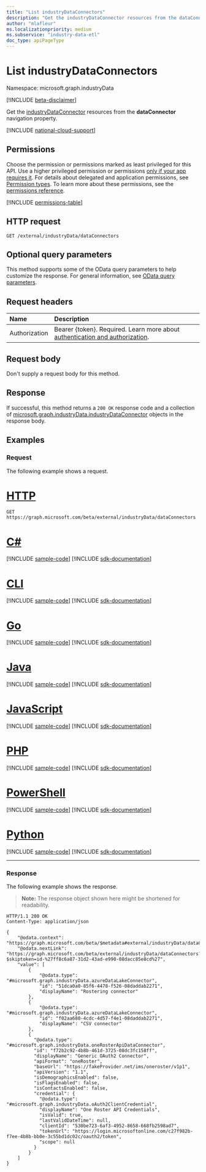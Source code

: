 ```yaml
---
title: "List industryDataConnectors"
description: "Get the industryDataConnector resources from the dataConnector navigation property."
author: "mlafleur"
ms.localizationpriority: medium
ms.subservice: "industry-data-etl"
doc_type: apiPageType
---
```


# List industryDataConnectors

Namespace: microsoft.graph.industryData

[!INCLUDE [beta-disclaimer](../../includes/beta-disclaimer.md)]

Get the [industryDataConnector](../resources/industrydata-industrydataconnector.md) resources from the **dataConnector** navigation property.

[!INCLUDE [national-cloud-support](../../includes/global-only.md)]

## Permissions

Choose the permission or permissions marked as least privileged for this API. Use a higher privileged permission or permissions [only if your app requires it](/graph/permissions-overview#best-practices-for-using-microsoft-graph-permissions). For details about delegated and application permissions, see [Permission types](/graph/permissions-overview#permission-types). To learn more about these permissions, see the [permissions reference](/graph/permissions-reference).

<!-- { "blockType": "permissions", "name": "industrydata_industrydataconnector_list" } -->
[!INCLUDE [permissions-table](../includes/permissions/industrydata-industrydataconnector-list-permissions.md)]

## HTTP request

<!-- {
  "blockType": "ignored"
}
-->

```http
GET /external/industryData/dataConnectors
```

## Optional query parameters

This method supports some of the OData query parameters to help customize the response. For general information, see [OData query parameters](/graph/query-parameters).

## Request headers

| Name          | Description               |
| :------------ | :------------------------ |
|Authorization|Bearer {token}. Required. Learn more about [authentication and authorization](/graph/auth/auth-concepts).|

## Request body

Don't supply a request body for this method.

## Response

If successful, this method returns a `200 OK` response code and a collection of [microsoft.graph.industryData.industryDataConnector](../resources/industrydata-industryDataConnector.md) objects in the response body.

## Examples

### Request

The following example shows a request.
# [HTTP](#tab/http)
<!-- {
  "blockType": "request",
  "name": "list_industrydataconnector"
}
-->

```msgraph-interactive
GET https://graph.microsoft.com/beta/external/industryData/dataConnectors
```

# [C#](#tab/csharp)
[!INCLUDE [sample-code](../includes/snippets/csharp/list-industrydataconnector-csharp-snippets.md)]
[!INCLUDE [sdk-documentation](../includes/snippets/snippets-sdk-documentation-link.md)]

# [CLI](#tab/cli)
[!INCLUDE [sample-code](../includes/snippets/cli/list-industrydataconnector-cli-snippets.md)]
[!INCLUDE [sdk-documentation](../includes/snippets/snippets-sdk-documentation-link.md)]

# [Go](#tab/go)
[!INCLUDE [sample-code](../includes/snippets/go/list-industrydataconnector-go-snippets.md)]
[!INCLUDE [sdk-documentation](../includes/snippets/snippets-sdk-documentation-link.md)]

# [Java](#tab/java)
[!INCLUDE [sample-code](../includes/snippets/java/list-industrydataconnector-java-snippets.md)]
[!INCLUDE [sdk-documentation](../includes/snippets/snippets-sdk-documentation-link.md)]

# [JavaScript](#tab/javascript)
[!INCLUDE [sample-code](../includes/snippets/javascript/list-industrydataconnector-javascript-snippets.md)]
[!INCLUDE [sdk-documentation](../includes/snippets/snippets-sdk-documentation-link.md)]

# [PHP](#tab/php)
[!INCLUDE [sample-code](../includes/snippets/php/list-industrydataconnector-php-snippets.md)]
[!INCLUDE [sdk-documentation](../includes/snippets/snippets-sdk-documentation-link.md)]

# [PowerShell](#tab/powershell)
[!INCLUDE [sample-code](../includes/snippets/powershell/list-industrydataconnector-powershell-snippets.md)]
[!INCLUDE [sdk-documentation](../includes/snippets/snippets-sdk-documentation-link.md)]

# [Python](#tab/python)
[!INCLUDE [sample-code](../includes/snippets/python/list-industrydataconnector-python-snippets.md)]
[!INCLUDE [sdk-documentation](../includes/snippets/snippets-sdk-documentation-link.md)]

---

### Response

The following example shows the response.

> **Note:** The response object shown here might be shortened for readability.

<!-- {
  "blockType": "response",
  "truncated": true,
  "@odata.type": "Collection(microsoft.graph.industryData.industryDataConnector)"
}
-->

```http
HTTP/1.1 200 OK
Content-Type: application/json

{
    "@odata.context": "https://graph.microsoft.com/beta/$metadata#external/industryData/dataConnectors",
    "@odata.nextLink": "https://graph.microsoft.com/beta/external/industryData/dataConnectors?$skiptoken=id-%27ff8c6a87-31d2-43ad-e990-08dacc85e8cd%27",
    "value": [
        {
            "@odata.type": "#microsoft.graph.industryData.azureDataLakeConnector",
            "id": "51dca0a0-85f6-4478-f526-08daddab2271",
            "displayName": "Rostering connector"
        },
        {
            "@odata.type": "#microsoft.graph.industryData.azureDataLakeConnector",
            "id": "f02aa680-4cdc-4d57-f4e1-08daddab2271",
            "displayName": "CSV connector"
        },
        {
          "@odata.type": "#microsoft.graph.industryData.oneRosterApiDataConnector",
          "id": "f72b2c92-4b8b-461d-3725-08dc3fc158ff",
          "displayName": "Generic OAuth2 Connector",
          "apiFormat": "oneRoster",
          "baseUrl": "https://fakeProvider.net/ims/oneroster/v1p1",
          "apiVersion": "1.1",
          "isDemographicsEnabled": false,
          "isFlagsEnabled": false,
          "isContactsEnabled": false,
          "credential": {
            "@odata.type": "#microsoft.graph.industryData.oAuth2ClientCredential",
            "displayName": "One Roster API Credentials",
            "isValid": true,
            "lastValidDateTime": null,
            "clientId": "530be723-6af3-4952-8658-668fb2598ad7",
            "tokenUrl": "https://login.microsoftonline.com/c27f982b-f7ee-4b8b-bb0e-3c55bd1dc02c/oauth2/token",
            "scope": null
          }
        }
    ]
}
```
